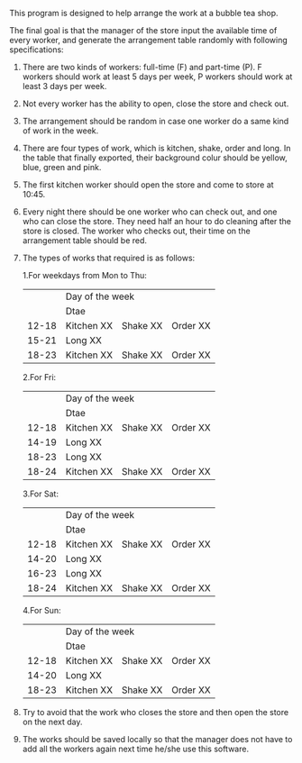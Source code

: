 This program is designed to help arrange the work at a bubble tea shop.

The final goal is that the manager of the store input the available time of every worker, 
and generate the arrangement table randomly with following specifications:
1. There are two kinds of workers: full-time (F) and part-time (P). F workers should work at least 5 days per week, P 
  workers should work at least 3 days per week.

2. Not every worker has the ability to open, close the store and check out.

3. The arrangement should be random in case one worker do a same kind of work in the week.

4. There are four types of work, which is kitchen, shake, order and long. In the table that finally exported, their background colur should be yellow, blue, green and pink.

5. The first kitchen worker should open the store and come to store at 10:45.

6. Every night there should be one worker who can check out, and one who can close the store. They need half an hour to do cleaning after the store is closed. The worker who checks out, their time on the arrangement table should be red.

7. The types of works that required is as follows:

    1.For weekdays from Mon to Thu:

    <table>
      <tr>
        <td rowspan="2"></td>
        <td colspan="3">Day of the week</td>
      </tr>
      <tr>
        <td colspan="3">Dtae</td>
      </tr>
      <tr>
        <td> 12-18 </td>
        <td> Kitchen XX </td>
        <td> Shake XX </td>
        <td> Order XX </td>
      </tr>
      <tr>
        <td> 15-21 </td>
        <td colspan="3">Long XX </td>
      </tr>
      <tr>
        <td> 18-23 </td>
        <td> Kitchen XX </td>
        <td> Shake XX </td>
        <td> Order XX </td>
      </tr>
    </table>

    2.For Fri:

    <table>
      <tr>
        <td rowspan="2"></td>
        <td colspan="3">Day of the week</td>
      </tr>
      <tr>
        <td colspan="3">Dtae</td>
      </tr>
      <tr>
        <td> 12-18 </td>
        <td> Kitchen XX </td>
        <td> Shake XX </td>
        <td> Order XX </td>
      </tr>
      <tr>
        <td> 14-19 </td>
        <td colspan="3">Long XX </td>
      </tr>
      <tr>
        <td> 18-23 </td>
        <td colspan="3">Long XX </td>
      </tr>
      <tr>
        <td> 18-24 </td>
        <td> Kitchen XX </td>
        <td> Shake XX </td>
        <td> Order XX </td>
      </tr>
    </table>

    3.For Sat:

    <table>
      <tr>
        <td rowspan="2"></td>
        <td colspan="3">Day of the week</td>
      </tr>
      <tr>
        <td colspan="3">Dtae</td>
      </tr>
      <tr>
        <td> 12-18 </td>
        <td> Kitchen XX </td>
        <td> Shake XX </td>
        <td> Order XX </td>
      </tr>
      <tr>
        <td> 14-20 </td>
        <td colspan="3">Long XX </td>
      </tr>
      <tr>
        <td> 16-23 </td>
        <td colspan="3">Long XX </td>
      </tr>
      <tr>
        <td> 18-24 </td>
        <td> Kitchen XX </td>
        <td> Shake XX </td>
        <td> Order XX </td>
      </tr>
    </table>

    4.For Sun:

    <table>
      <tr>
        <td rowspan="2"></td>
        <td colspan="3">Day of the week</td>
      </tr>
      <tr>
        <td colspan="3">Dtae</td>
      </tr>
      <tr>
        <td> 12-18 </td>
        <td> Kitchen XX </td>
        <td> Shake XX </td>
        <td> Order XX </td>
      </tr>
      <tr>
        <td> 14-20 </td>
        <td colspan="3">Long XX </td>
      </tr>
      <tr>
        <td> 18-23 </td>
        <td> Kitchen XX </td>
        <td> Shake XX </td>
        <td> Order XX </td>
      </tr>
    </table>

8. Try to avoid that the work who closes the store and then open the store on the next day.
9. The works should be saved locally so that the manager does not have to add all the workers again next time he/she use 
this software.


